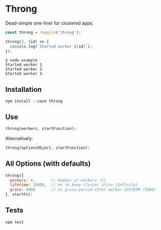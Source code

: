 # Throng

Dead-simple one-liner for clustered apps.

```js
const throng = require('throng');

throng(3, (id) => {
  console.log(`Started worker ${id}`);
});
```

```
$ node example
Started worker 1
Started worker 2
Started worker 3
```

## Installation

```
npm install --save throng
```

## Use

```js
throng(workers, startFunction);
```

Alternatively:

```js
throng(optionsObject, startFunction);
```

## All Options (with defaults)

```js
throng({
  workers: 4,       // Number of workers (1)
  lifetime: 10000,  // ms to keep cluster alive (Infinity)
  grace: 4000       // ms grace period after worker SIGTERM (5000)
}, startFn);
```

## Tests

```
npm test
```
